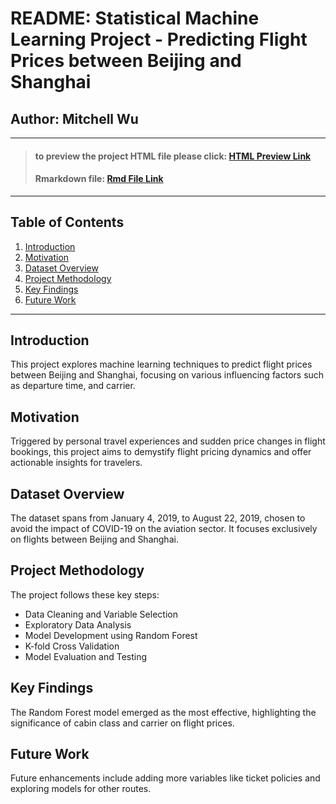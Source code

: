 # README: Statistical Machine Learning Project - Predicting Flight Prices between Beijing and Shanghai

## Author: Mitchell Wu
---
> #### to preview the project HTML file please click: [HTML Preview Link](https://htmlpreview.github.io/?https://github.com/mitchell-lin/pstat131_final_project/blob/main/project.html)
>
> #### Rmarkdown file: [Rmd File Link](https://github.com/mitchell-lin/stats_machine_learning_project/blob/main/131final.Rmd)
---

## Table of Contents
1. [Introduction](#introduction)
2. [Motivation](#motivation)
3. [Dataset Overview](#dataset-overview)
4. [Project Methodology](#project-methodology)
5. [Key Findings](#key-findings)
6. [Future Work](#future-work)



---
<a name="introduction"></a>
## Introduction
This project explores machine learning techniques to predict flight prices between Beijing and Shanghai, focusing on various influencing factors such as departure time, and carrier.

<a name="motivation"></a>
## Motivation
Triggered by personal travel experiences and sudden price changes in flight bookings, this project aims to demystify flight pricing dynamics and offer actionable insights for travelers.

<a name="dataset-overview"></a>
## Dataset Overview
The dataset spans from January 4, 2019, to August 22, 2019, chosen to avoid the impact of COVID-19 on the aviation sector. It focuses exclusively on flights between Beijing and Shanghai.

<a name="project-methodology"></a>
## Project Methodology
The project follows these key steps:
- Data Cleaning and Variable Selection
- Exploratory Data Analysis
- Model Development using Random Forest
- K-fold Cross Validation
- Model Evaluation and Testing

<a name="key-findings"></a>
## Key Findings
The Random Forest model emerged as the most effective, highlighting the significance of cabin class and carrier on flight prices.

<a name="future-work"></a>
## Future Work
Future enhancements include adding more variables like ticket policies and exploring models for other routes.

